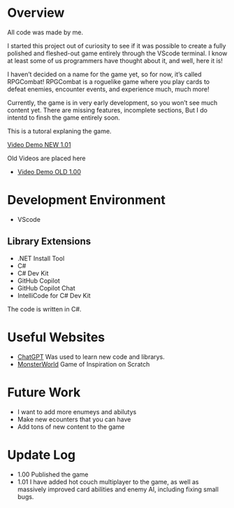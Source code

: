 # Overview
All code was made by me.

I started this project out of curiosity to see if it was possible to create a fully polished and fleshed-out game entirely through the VScode terminal. I know at least some of us programmers have thought about it, and well, here it is!

I haven’t decided on a name for the game yet, so for now, it’s called RPGCombat! RPGCombat is a roguelike game where you play cards to defeat enemies, encounter events, and experience much, much more!

Currently, the game is in very early development, so you won’t see much content yet. There are missing features, incomplete sections, But I do intentd to finsh the game entirely soon.

This is a tutoral explaning the game.

[Video Demo NEW 1.01](https://youtu.be/K2lNMMITx70)

Old Videos are placed here

* [Video Demo OLD 1.00](https://www.youtube.com/watch?v=wr_GwDA3vfk)

# Development Environment
* VScode
## Library Extensions
* .NET Install Tool
* C#
* C# Dev Kit
* GitHub Copilot
* GitHub Copilot Chat
* IntelliCode for C# Dev Kit


The code is written in C#.

# Useful Websites

- [ChatGPT](https://chatgpt.com) Was used to learn new code and librarys.
- [MonsterWorld](https://scratch.mit.edu/projects/228016745/)
Game of Inspiration on Scratch 

# Future Work

- I want to add more enumeys and abilutys
- Make new ecounters that you can have
- Add tons of new content to the game

# Update Log

- 1.00 Published the game
- 1.01 I have added hot couch multiplayer to the game, as well as massively improved card abilities and enemy AI, including fixing small bugs.
